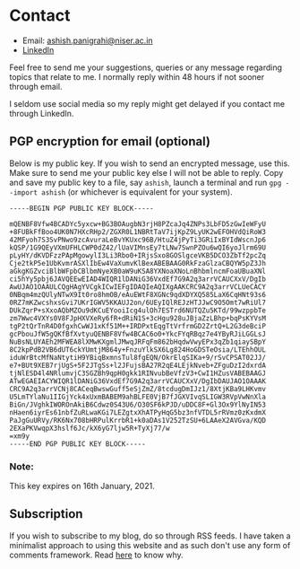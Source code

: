 # Contact

- Email: [ashish.panigrahi@niser.ac.in](mailto:ashish.panigrahi@niser.ac.in)
- [LinkedIn](https://www.linkedin.com/in/ashish-panigrahi99)

Feel free to send me your suggestions, queries or any message regarding topics that relate to me. I normally reply within 48 hours if not sooner through email.

I seldom use social media so my reply might get delayed if you contact me through LinkedIn.

## PGP encryption for email (optional)
Below is my public key. If you wish to send an encrypted message, use this. Make sure to send me your public key else I will not be able to reply. Copy and save my public key to a file, say `ashish`, launch a terminal and run `gpg --import ashish` (or whichever is equivalent for your system).

```plaintext
-----BEGIN PGP PUBLIC KEY BLOCK-----

mQENBF8Vfw4BCADYc5yxcw+BG3BOAugbN3rjH8PZcaJq4ZNPs3LbFD5zGwIeWFyU
+8FUBkFfBoo4UK0N7HXcRHp2/ZGXR0L1NBRtTaV7ijKpZ9LyUK2wEFOHVdQiRoW3
42MFyoh7S3SvPNwo9zcAvuraLeBvYKUxc96B/HtuZ4jPyTi3GRiIxBYIdWscnJp6
kQSP/1G9QEyVXmUFHLCWP0dZ42/lUaVIMnsEy7tLNw7SwnPZOu6wQI6yoJlrm69U
pLyHY/dKVDFzzPApMgowylI3Li3Rbo0+IRjsSxo8GOSlgceVKB5DCO3ZbTf2pcZq
Cje2tkP5e1UbKvmrASXlIbEw4VaXumvKlBexABEBAAG0RkFzaGlzaCBQYW5pZ3Jh
aGkgKGZvciBlbWFpbCBlbmNyeXB0aW9uKSA8YXNoaXNoLnBhbmlncmFoaUBuaXNl
ci5hYy5pbj6JAVQEEwEIAD4WIQR1lDANiG36VxdEf7G9A2q3arrVCAUCXxV/DgIb
AwUJAO1OAAULCQgHAgYVCgkICwIEFgIDAQIeAQIXgAAKCRC9A2q3arrVCLUeCACY
0NBqm4mzQUlyNTwX9It0ro8hmOB/eAuEWtF8XGNc9qdXDYXQ585LaX6CqHNt93s6
0RZ7mKZwcshxsGvi7UKrIGWV5KKAUJ2on/6UEyIQlREJzHTJJwC9O5Omt7wRiUl7
DUkZqrP+sXxoAQbMZOu9dKCuEYooiIcg4ulOh7ESTrd6NUTQZu5KTd/99wzppbTe
zm7Wwc4VXYs0V8FJpHXVXeRy6fR+dRiN1S+3cHgu928uJBjaZzLBhp+bqPsKYVsM
tgP2tQrTnR4D0fgxhCwWJ1xKf51M++IRDPxtEqgTtVrfrmGD2ZrtQ+L2G3deBciP
gcPbouJfW5gQKfBfXvtyuQENBF8Vfw4BCAC6o0+YkcFYqRBqz7e4YByRJiLGGLsJ
NuBsNLUYAEh2MFWEA8lXMwKXgmlJMwqJRFqFm862bHqdwVwyEPx3qZb1qiaySBpY
8C2kpPdB2VB6dUT6ckYUmtjM864y+FnzuYlkSX6Lg824HoGDSTeOsia/LTEhhOUL
iduWrBtcMfNaNtytiH9YBiqBxmnsTul8fgEQN/OkrElqSIKa+9/rSvCPSAT02JJ/
e7+BUt9XEB7rjUgS+5F2JTgSs+l2JFujsBA27R2qE4LEjkNveb+ZFguDzI2dxrdA
tjNlESD4l4NRlumvjC3SGZBh9qpH0gkk1RINvubBeVfzV3+CwI1HZusVABEBAAGJ
ATwEGAEIACYWIQR1lDANiG36VxdEf7G9A2q3arrVCAUCXxV/DgIbDAUJAO1OAAAK
CRC9A2q3arrVCNj8CACeqBwswGuff5eSjZmZ/8tcdugDmIJz1/8XtjKBa9LHKvmv
U5LmTYlaNu1IIGjYck4xUxmBABEM9ahBLFE0VjB7fJGXVIvqSLIGW3RVpVwNnXla
BiGn/JVghkIWOROnAkiB6Cdwz0S43U6/O30SF6kPJD/uDDC8F+Gl3Ox9YlNyIN53
nHaen6iyrEs61nbfZuRLwaKGi7LEZgtxXhATPyHqG5bz3nfVTDL5rRVmz0zKxdmX
PaJgGuURVy/RK6Nx708bHRPulKrrbR1+k0aDAs1V252TzSU+6LAAeX2AVGva/KQD
2EXaPKVwqpX3hslf6Jc/kX6yG7ljw5R+TyXj77/w
=xm9y
-----END PGP PUBLIC KEY BLOCK-----
```

### Note:
This key expires on 16th January, 2021.

## Subscription
If you wish to subscribe to my blog, do so through RSS feeds. I have taken a minimalist approach to using this website and as such don't use any form of comments framework. Read [here](/blog/webpage) to know why.
